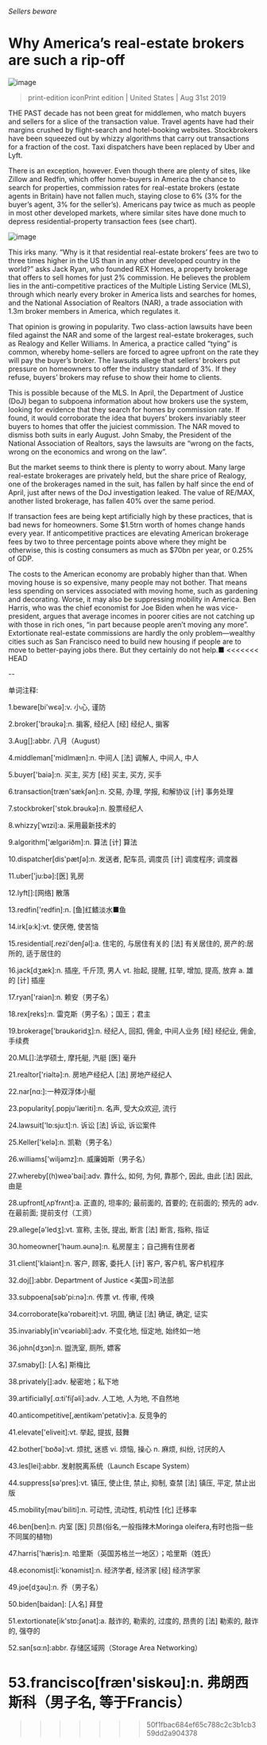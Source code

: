 ###### Sellers beware
# Why America’s real-estate brokers are such a rip-off 
![image](images/20190831_USP504.jpg) 
> print-edition iconPrint edition | United States | Aug 31st 2019 
THE PAST decade has not been great for middlemen, who match buyers and sellers for a slice of the transaction value. Travel agents have had their margins crushed by flight-search and hotel-booking websites. Stockbrokers have been squeezed out by whizzy algorithms that carry out transactions for a fraction of the cost. Taxi dispatchers have been replaced by Uber and Lyft. 
There is an exception, however. Even though there are plenty of sites, like Zillow and Redfin, which offer home-buyers in America the chance to search for properties, commission rates for real-estate brokers (estate agents in Britain) have not fallen much, staying close to 6% (3% for the buyer’s agent, 3% for the seller’s). Americans pay twice as much as people in most other developed markets, where similar sites have done much to depress residential-property transaction fees (see chart). 
![image](images/20190831_USC977.png) 
This irks many. “Why is it that residential real-estate brokers’ fees are two to three times higher in the US than in any other developed country in the world?” asks Jack Ryan, who founded REX Homes, a property brokerage that offers to sell homes for just 2% commission. He believes the problem lies in the anti-competitive practices of the Multiple Listing Service (MLS), through which nearly every broker in America lists and searches for homes, and the National Association of Realtors (NAR), a trade association with 1.3m broker members in America, which regulates it. 
That opinion is growing in popularity. Two class-action lawsuits have been filed against the NAR and some of the largest real-estate brokerages, such as Realogy and Keller Williams. In America, a practice called “tying” is common, whereby home-sellers are forced to agree upfront on the rate they will pay the buyer’s broker. The lawsuits allege that sellers’ brokers put pressure on homeowners to offer the industry standard of 3%. If they refuse, buyers’ brokers may refuse to show their home to clients. 
This is possible because of the MLS. In April, the Department of Justice (DoJ) began to subpoena information about how brokers use the system, looking for evidence that they search for homes by commission rate. If found, it would corroborate the idea that buyers’ brokers invariably steer buyers to homes that offer the juiciest commission. The NAR moved to dismiss both suits in early August. John Smaby, the President of the National Association of Realtors, says the lawsuits are “wrong on the facts, wrong on the economics and wrong on the law”. 
But the market seems to think there is plenty to worry about. Many large real-estate brokerages are privately held, but the share price of Realogy, one of the brokerages named in the suit, has fallen by half since the end of April, just after news of the DoJ investigation leaked. The value of RE/MAX, another listed brokerage, has fallen 40% over the same period. 
If transaction fees are being kept artificially high by these practices, that is bad news for homeowners. Some $1.5trn worth of homes change hands every year. If anticompetitive practices are elevating American brokerage fees by two to three percentage points above where they might be otherwise, this is costing consumers as much as $70bn per year, or 0.25% of GDP. 
The costs to the American economy are probably higher than that. When moving house is so expensive, many people may not bother. That means less spending on services associated with moving home, such as gardening and decorating. Worse, it may also be suppressing mobility in America. Ben Harris, who was the chief economist for Joe Biden when he was vice-president, argues that average incomes in poorer cities are not catching up with those in rich ones, “in part because people aren’t moving any more”. Extortionate real-estate commissions are hardly the only problem—wealthy cities such as San Francisco need to build new housing if people are to move to better-paying jobs there. But they certainly do not help.■ 
<<<<<<< HEAD
-- 
 单词注释:
1.beware[bi'wєә]:v. 小心, 谨防 
2.broker['brәukә]:n. 掮客, 经纪人 [经] 经纪人, 掮客 
3.Aug[]:abbr. 八月（August） 
4.middleman['midlmæn]:n. 中间人 [法] 调解人, 中间人, 中人 
5.buyer['baiә]:n. 买主, 买方 [经] 买主, 买方, 买手 
6.transaction[træn'sækʃәn]:n. 交易, 办理, 学报, 和解协议 [计] 事务处理 
7.stockbroker['stɒk.brәukә]:n. 股票经纪人 
8.whizzy[ˈwɪzi]:a. 采用最新技术的 
9.algorithm['ælgәriðm]:n. 算法 [计] 算法 
10.dispatcher[dis'pætʃә]:n. 发送者, 配车员, 调度员 [计] 调度程序; 调度器 
11.uber['ju:bә]:[医] 乳房 
12.lyft[]:[网络] 散落 
13.redfin['redfin]:n. [鱼]红鳍淡水■鱼 
14.irk[ә:k]:vt. 使厌倦, 使苦恼 
15.residential[.rezi'denʃәl]:a. 住宅的, 与居住有关的 [法] 有关居住的, 房产的:居所的, 适于居住的 
16.jack[dʒæk]:n. 插座, 千斤顶, 男人 vt. 抬起, 提醒, 扛举, 增加, 提高, 放弃 a. 雄的 [计] 插座 
17.ryan['raiәn]:n. 赖安（男子名） 
18.rex[reks]:n. 雷克斯（男子名）；国王；君主 
19.brokerage['brәukәridʒ]:n. 经纪人, 回扣, 佣金, 中间人业务 [经] 经纪业, 佣金, 手续费 
20.ML[]:法学硕士, 摩托艇, 汽艇 [医] 毫升 
21.realtor['riәltә]:n. 房地产经纪人 [法] 房地产经纪人 
22.nar[nɑ:]:一种双浮体小艇 
23.popularity[.pɒpju'læriti]:n. 名声, 受大众欢迎, 流行 
24.lawsuit['lɒ:sju:t]:n. 诉讼 [法] 诉讼, 诉讼案件 
25.Keller['kelə]:n. 凯勒（男子名） 
26.williams['wiljәmz]:n. 威廉姆斯（男子名） 
27.whereby[(h)weә'bai]:adv. 靠什么, 如何, 为何, 靠那个, 因此, 由此 [法] 因此, 由是 
28.upfront[ˌʌpˈfrʌnt]:a. 正直的, 坦率的; 最前面的, 首要的; 在前面的; 预先的 adv. 在最前面; 提前支付（工资） 
29.allege[ә'ledʒ]:vt. 宣称, 主张, 提出, 断言 [法] 断言, 指称, 指证 
30.homeowner['hәum.әunә]:n. 私房屋主；自己拥有住房者 
31.client['klaiәnt]:n. 客户, 顾客, 委托人 [计] 客户, 客户机, 客户机程序 
32.doj[]:abbr. Department of Justice <美国>司法部 
33.subpoena[sәb'pi:nә]:n. 传票 vt. 传审, 传唤 
34.corroborate[kә'rɒbәreit]:vt. 巩固, 确证 [法] 确证, 确定, 证实 
35.invariably[in'vєәriәbli]:adv. 不变化地, 恒定地, 始终如一地 
36.john[dʒɔn]:n. 盥洗室, 厕所, 嫖客 
37.smaby[]: [人名] 斯梅比 
38.privately[]:adv. 秘密地；私下地 
39.artificially[.ɑ:ti'fiʃәli]:adv. 人工地, 人为地, 不自然地 
40.anticompetitive[,æntikəm'petətiv]:a. 反竞争的 
41.elevate['eliveit]:vt. 举起, 提拔, 鼓舞 
42.bother['bɒðә]:vt. 烦扰, 迷惑 vi. 烦恼, 操心 n. 麻烦, 纠纷, 讨厌的人 
43.les[lei]:abbr. 发射脱离系统（Launch Escape System） 
44.suppress[sә'pres]:vt. 镇压, 使止住, 禁止, 抑制, 查禁 [法] 镇压, 平定, 禁止出版 
45.mobility[mәu'biliti]:n. 可动性, 流动性, 机动性 [化] 迁移率 
46.ben[ben]:n. 内室 [医] 贝昂(俗名,一般指辣木Moringa oleifera,有时也指一些不同属的植物) 
47.harris['hæris]:n. 哈里斯（英国苏格兰一地区）；哈里斯（姓氏） 
48.economist[i:'kɒnәmist]:n. 经济学者, 经济家 [经] 经济学家 
49.joe[dʒәu]:n. 乔（男子名） 
50.biden[baidən]: [人名] 拜登 
51.extortionate[ik'stɒ:ʃәnәt]:a. 敲诈的, 勒索的, 过度的, 昂贵的 [法] 勒索的, 敲诈的, 强夺的 
52.san[sɑ:n]:abbr. 存储区域网（Storage Area Networking） 
53.francisco[fræn'siskәu]:n. 弗朗西斯科（男子名, 等于Francis） 
=======
>>>>>>> 50f1fbac684ef65c788c2c3b1cb359dd2a904378
